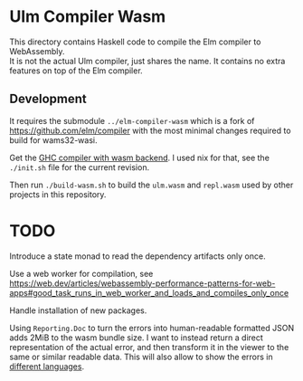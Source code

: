 # Ulm Compiler Wasm

This directory contains Haskell code to compile the Elm compiler to WebAssembly.\
It is not the actual Ulm compiler, just shares the name. It contains no extra features on top of the Elm compiler.

## Development

It requires the submodule `../elm-compiler-wasm` which is a fork of https://github.com/elm/compiler with the most minimal changes required to build for wams32-wasi.

Get the [GHC compiler with wasm backend](https://gitlab.haskell.org/ghc/ghc-wasm-meta). I used nix for that, see the `./init.sh` file for the current revision.

Then run `./build-wasm.sh` to build the `ulm.wasm` and `repl.wasm` used by other projects in this repository.

# TODO

Introduce a state monad to read the dependency artifacts only once.

Use a web worker for compilation, see https://web.dev/articles/webassembly-performance-patterns-for-web-apps#good_task_runs_in_web_worker_and_loads_and_compiles_only_once

Handle installation of new packages.

Using `Reporting.Doc` to turn the errors into human-readable formatted JSON adds 2MiB to the wasm bundle size. I want to instead return a direct representation of the actual error, and then transform it in the viewer to the same or similar readable data.
This will also allow to show the errors in [different languages](https://github.com/katjam/local-elm).
